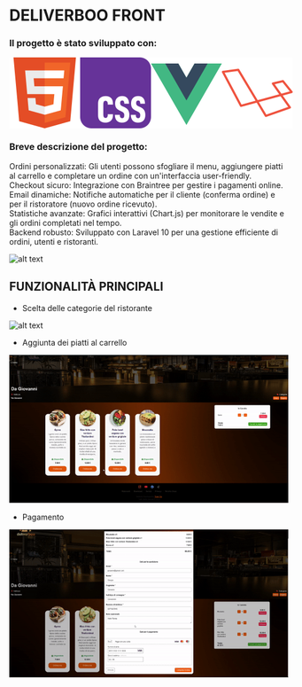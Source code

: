 # DELIVERBOO FRONT
### Il progetto è stato sviluppato con:

<div style="max-width: 100vw; display:flex; justify-content: space-around">
<img src="/readmeImages/w3_html5-icon.svg"> <img src="/readmeImages/w3_css-icon.svg">
<img src="/readmeImages/vuejs-icon.svg"> <img src="/readmeImages/laravel-icon.svg">
</div>

### Breve descrizione del progetto: 
Ordini personalizzati: Gli utenti possono sfogliare il menu, aggiungere piatti al carrello e completare un ordine con un'interfaccia user-friendly.
</br>
Checkout sicuro: Integrazione con Braintree per gestire i pagamenti online. </br>
Email dinamiche: Notifiche automatiche per il cliente (conferma ordine) e per il ristoratore (nuovo ordine ricevuto).</br>
Statistiche avanzate: Grafici interattivi (Chart.js) per monitorare le vendite e gli ordini completati nel tempo.</br>
Backend robusto: Sviluppato con Laravel 10 per una gestione efficiente di ordini, utenti e ristoranti.</br>

![alt text](</readmeImages/home.png>)

## FUNZIONALITÀ PRINCIPALI
- Scelta delle categorie del ristorante

![alt text](</readmeImages/categorie.gif>)

- Aggiunta dei piatti al carrello

![alt text](</readmeImages/carrello.gif>)

- Pagamento

![alt text](</readmeImages/pagamento.gif>)